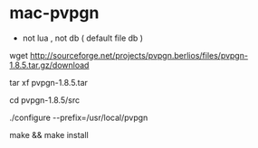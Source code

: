 # mac-pvpgn 
* not lua , not db ( default file db )

wget http://sourceforge.net/projects/pvpgn.berlios/files/pvpgn-1.8.5.tar.gz/download

tar xf pvpgn-1.8.5.tar

cd pvpgn-1.8.5/src

./configure --prefix=/usr/local/pvpgn

make && make install
